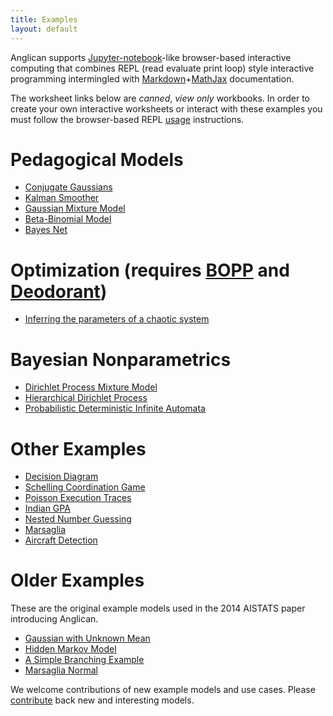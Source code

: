 ```yaml
---
title: Examples
layout: default
---
```


Anglican supports [Jupyter-notebook](http://jupyter.org)-like
browser-based interactive computing that combines REPL (read evaluate print loop) style
interactive programming intermingled with
[Markdown](http://daringfireball.net/projects/markdown/syntax)+[MathJax](https://www.mathjax.org/)
documentation.  

The worksheet links below are _canned_, _view only_ workbooks.  In
order to create your own interactive worksheets or interact with these examples
you must follow the browser-based REPL [usage](../usage) instructions.

# Pedagogical Models

- [Conjugate Gaussians](http://www.robots.ox.ac.uk/~fwood/anglican/examples/viewer/?worksheet=gaussian-posteriors)
- [Kalman Smoother](http://www.robots.ox.ac.uk/~fwood/anglican/examples/viewer/?worksheet=kalman)
- [Gaussian Mixture Model](http://www.robots.ox.ac.uk/~fwood/anglican/examples/viewer/?worksheet=gmm-iris)
- [Beta-Binomial Model](http://www.robots.ox.ac.uk/~fwood/anglican/examples/viewer/?worksheet=pencil-factory)
- [Bayes Net](http://www.robots.ox.ac.uk/~fwood/anglican/examples/viewer/?worksheet=bayes-net)

# Optimization (requires [BOPP](https://github.com/probprog/bopp) and [Deodorant](https://github.com/probprog/deodorant))
- [Inferring the parameters of a chaotic system](http://www.robots.ox.ac.uk/~fwood/anglican/examples/viewer/?source=github&user=probprog&repo=bopp&path=worksheets/chaos.clj)

# Bayesian Nonparametrics

- [Dirichlet Process Mixture Model](http://www.robots.ox.ac.uk/~fwood/anglican/examples/viewer/?worksheet=nonparametrics/dp-mixture-model)
- [Hierarchical Dirichlet Process](http://www.robots.ox.ac.uk/~fwood/anglican/examples/viewer/?worksheet=nonparametrics/hdp)
- [Probabilistic Deterministic Infinite Automata](http://www.robots.ox.ac.uk/~fwood/anglican/examples/viewer/?worksheet=nonparametrics/pdia)

# Other Examples

- [Decision Diagram](http://www.robots.ox.ac.uk/~fwood/anglican/examples/viewer/?worksheet=decision-diagram)
- [Schelling Coordination Game](http://www.robots.ox.ac.uk/~fwood/anglican/examples/viewer/?worksheet=coordination-game)
- [Poisson Execution Traces](http://www.robots.ox.ac.uk/~fwood/anglican/examples/viewer/?worksheet=poisson-trace)
- [Indian GPA](http://www.robots.ox.ac.uk/~fwood/anglican/examples/viewer/?worksheet=indian-gpa)
- [Nested Number Guessing](http://www.robots.ox.ac.uk/~fwood/anglican/examples/viewer/?worksheet=nested-number-guessing)
- [Marsaglia](http://www.robots.ox.ac.uk/~fwood/anglican/examples/viewer/?worksheet=marsaglia)
- [Aircraft Detection](http://www.robots.ox.ac.uk/~fwood/anglican/examples/viewer/?worksheet=aircraft)
<!-- - [Birthday](http://www.robots.ox.ac.uk/~fwood/anglican/examples/viewer/?worksheet=birthday)-->

<!-- - [Maximum Likelihood for Logistic Regression](http://www.robots.ox.ac.uk/~fwood/anglican/examples/viewer/?worksheet=logistic-regression-iris) -->

# Older Examples

These are the original example models used in the 2014 AISTATS paper introducing Anglican.

- [Gaussian with Unknown Mean](http://www.robots.ox.ac.uk/~fwood/anglican/examples/viewer/?worksheet=aistats/gaussian-aistats)
- [Hidden Markov Model](http://www.robots.ox.ac.uk/~fwood/anglican/examples/viewer/?worksheet=aistats/hmm-aistats)
- [A Simple Branching Example](http://www.robots.ox.ac.uk/~fwood/anglican/examples/viewer/?worksheet=aistats/branching-aistats)
- [Marsaglia Normal](http://www.robots.ox.ac.uk/~fwood/anglican/examples/viewer/?worksheet=aistats/marsaglia-aistats)
<!-- - [Chinese Restaurant Process](http://www.robots.ox.ac.uk/~fwood/anglican/examples/viewer/?worksheet=aistats/crp-aistats) -->


We welcome contributions of new example models and use cases.  Please
 [contribute](../contribute) back new and interesting models.



<!--
# Simple Introductory Examples

- [Addition](sum_equals/index.html)
- [Birthday](birthday/index.html)
- [Gaussian With Unknown Mean](gaussian_unknown_mean/index.html)
- [American and Indian GPA](american_indian_gpa/index.html)

# Common Statistics Models

- [Bayes Net](bayes_net/index.html)
- [Hidden Semi Markov Model](hsmm/index.html)
- [Linear Regression](linear_regression/index.html)
- [Logistic Regression](logistic_regression/index.html)
- [Kalman Filter](kalman_filter/index.html)
- [Bayesian Neural Net](neural_net/index.html)

# Bayesian Nonparametrics

- [Dirichlet Process Mixture Model](dp_mixture_model/index.html)

# Program Your Own

- [Marsaglia](marsaglia/index.html)
- [Influence Diagram](influence_diagram/index.html)

# Advanced

- [Arithmetic Functions Induction](arithmetic_functions/index.html)
- [Automata Structure Learning](pdia/index.html)-->
